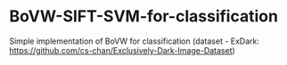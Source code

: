 # BoVW-SIFT-SVM-for-classification
Simple implementation of BoVW for classification (dataset - ExDark: https://github.com/cs-chan/Exclusively-Dark-Image-Dataset)
